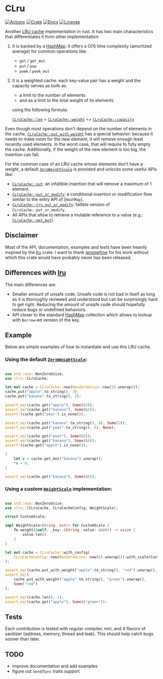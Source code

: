 # CLru

[![Actions](https://github.com/marmeladema/clru-rs/workflows/Rust/badge.svg)](https://github.com/marmeladema/clru-rs/actions)
[![Crate](https://img.shields.io/crates/v/clru)](https://crates.io/crates/clru)
[![Docs](https://docs.rs/clru/badge.svg)](https://docs.rs/clru)
[![License](https://img.shields.io/crates/l/clru)](LICENSE)

Another [LRU cache](https://en.wikipedia.org/wiki/Cache_replacement_policies#Least_recently_used_(LRU)) implementation in rust.
It has two main characteristics that differentiates it from other implementation:

1. It is backed by a [HashMap](https://doc.rust-lang.org/std/collections/struct.HashMap.html): it
   offers a O(1) time complexity (amortized average) for common operations like:
   * `get` / `get_mut`
   * `put` / `pop`
   * `peek` / `peek_mut`

2. It is a weighted cache: each key-value pair has a weight and the capacity serves as both as:
   * a limit to the number of elements
   * and as a limit to the total weight of its elements

   using the following formula:

   [`CLruCache::len`](https://docs.rs/clru/latest/clru/struct.CLruCache.html#method.len) + [`CLruCache::weight`](https://docs.rs/clru/latest/clru/struct.CLruCache.html#method.weight) <= [`CLruCache::capacity`](https://docs.rs/clru/latest/clru/struct.CLruCache.html#method.capacity)

Even though most operations don't depend on the number of elements in the cache,
[`CLruCache::put_with_weight`](https://docs.rs/clru/latest/clru/struct.CLruCache.html#method.put_with_weight) has a special behavior: because it needs to make room
for the new element, it will remove enough least recently used elements. In the worst
case, that will require to fully empty the cache. Additionally, if the weight of the
new element is too big, the insertion can fail.

For the common case of an LRU cache whose elements don't have a weight, a default
[`ZeroWeightScale`](https://docs.rs/clru/latest/clru/struct.ZeroWeightScale.html)
is provided and unlocks some useful APIs like:

* [`CLruCache::put`](https://docs.rs/clru/latest/clru/struct.CLruCache.html#method.put): an infallible insertion that will remove a maximum of 1 element.
* [`CLruCache::put_or_modify`](https://docs.rs/clru/latest/clru/struct.CLruCache.html#method.put_or_modify): a conditional insertion or modification flow similar to the entry API of [`HashMap`].
* [`CLruCache::try_put_or_modify`](https://docs.rs/clru/latest/clru/struct.CLruCache.html#method.try_put_or_modify): fallible version of `CLruCache::put_or_modify`.
* All APIs that allow to retrieve a mutable reference to a value (e.g.: [`CLruCache::get_mut`](https://docs.rs/clru/latest/clru/struct.CLruCache.html#method.get_mut)).

## Disclaimer

Most of the API, documentation, examples and tests have been heavily inspired by the [lru](https://github.com/jeromefroe/lru-rs) crate.
I want to thank [jeromefroe](https://github.com/jeromefroe/) for his work without which this crate would have probably never has been released.


## Differences with [lru](https://github.com/jeromefroe/lru-rs)

The main differences are:
* Smaller amount of unsafe code. Unsafe code is not bad in itself as long as it is thoroughly reviewed and understood but can be surprisingly hard to get right. Reducing the amount of unsafe code should hopefully reduce bugs or undefined behaviors.
* API closer to the standard [HashMap](https://doc.rust-lang.org/std/collections/struct.HashMap.html) collection which allows to lookup with `Borrow`-ed version of the key.

## Example

Below are simple examples of how to instantiate and use this LRU cache.

### Using the default [`ZeroWeightScale`](https://docs.rs/clru/latest/clru/struct.ZeroWeightScale.html):

```rust

use std::num::NonZeroUsize;
use clru::CLruCache;

let mut cache = CLruCache::new(NonZeroUsize::new(2).unwrap());
cache.put("apple".to_string(), 3);
cache.put("banana".to_string(), 2);

assert_eq!(cache.get("apple"), Some(&3));
assert_eq!(cache.get("banana"), Some(&2));
assert!(cache.get("pear").is_none());

assert_eq!(cache.put("banana".to_string(), 4), Some(2));
assert_eq!(cache.put("pear".to_string(), 5), None);

assert_eq!(cache.get("pear"), Some(&5));
assert_eq!(cache.get("banana"), Some(&4));
assert!(cache.get("apple").is_none());

{
    let v = cache.get_mut("banana").unwrap();
    *v = 6;
}

assert_eq!(cache.get("banana"), Some(&6));
```

### Using a custom [`WeightScale`](https://docs.rs/clru/latest/clru/trait.WeightScale.html) implementation:

```rust

use std::num::NonZeroUsize;
use clru::{CLruCache, CLruCacheConfig, WeightScale};

struct CustomScale;

impl WeightScale<String, &str> for CustomScale {
    fn weight(&self, _key: &String, value: &&str) -> usize {
        value.len()
    }
}

let mut cache = CLruCache::with_config(
    CLruCacheConfig::new(NonZeroUsize::new(6).unwrap()).with_scale(CustomScale),
);

assert_eq!(cache.put_with_weight("apple".to_string(), "red").unwrap(), None);
assert_eq!(
    cache.put_with_weight("apple".to_string(), "green").unwrap(),
    Some("red")
);

assert_eq!(cache.len(), 1);
assert_eq!(cache.get("apple"), Some(&"green"));
```

## Tests

Each contribution is tested with regular compiler, miri, and 4 flavors of sanitizer (address, memory, thread and leak).
This should help catch bugs sooner than later.

## TODO

* improve documentation and add examples
* figure out `Send`/`Sync` traits support
